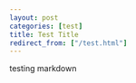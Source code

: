 ```yaml
---
layout: post
categories: [test]
title: Test Title
redirect_from: ["/test.html"]
---
```



testing markdown